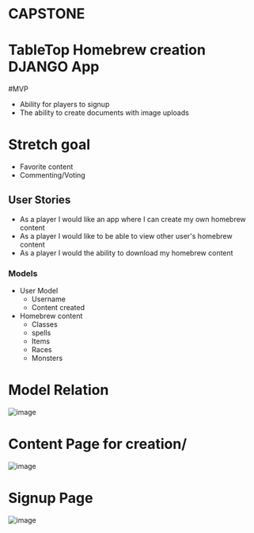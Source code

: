 # CAPSTONE
# TableTop Homebrew creation DJANGO App

#MVP
- Ability for players to signup
- The ability to create documents with image uploads

# Stretch goal
- Favorite content
- Commenting/Voting


## User Stories
- As a player I would like an app where I can create my own homebrew content
- As a player I would like to be able to view other user's homebrew content
- As a player I would the ability to download my homebrew content

### Models
- User Model
    - Username
    - Content created
- Homebrew content
    - Classes
    - spells
    - Items
    - Races
    - Monsters

# Model Relation

![image](https://user-images.githubusercontent.com/96030603/156942222-f1c291b8-a198-4dc4-afbf-3e6e83afc733.png)

# Content Page for creation/

![image](https://user-images.githubusercontent.com/96030603/156942635-57bab00c-8074-4b74-8792-800afb8f39b3.png)

# Signup Page

![image](https://user-images.githubusercontent.com/96030603/156942719-20d4ee97-5e69-4563-83d2-808ba255234e.png)


